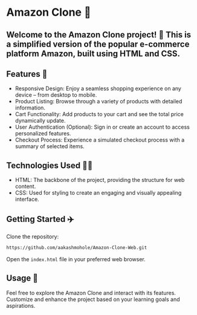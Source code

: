# Amazon Clone 🦄

## Welcome to the Amazon Clone project! 🚀 This is a simplified version of the popular e-commerce platform Amazon, built using HTML and CSS.

## Features 🧙
- Responsive Design: Enjoy a seamless shopping experience on any device – from desktop to mobile.
- Product Listing: Browse through a variety of products with detailed information.
- Cart Functionality: Add products to your cart and see the total price dynamically update.
- User Authentication (Optional): Sign in or create an account to access personalized features.
- Checkout Process: Experience a simulated checkout process with a summary of selected items.

## Technologies Used 👨‍💻
- HTML: The backbone of the project, providing the structure for web content.
- CSS: Used for styling to create an engaging and visually appealing interface.


## Getting Started ✈️
Clone the repository:
``` bash
https://github.com/aakashmohole/Amazon-Clone-Web.git
```

Open the `index.html` file in your preferred web browser.

## Usage 💫
Feel free to explore the Amazon Clone and interact with its features. Customize and enhance the project based on your learning goals and aspirations.
